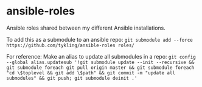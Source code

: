 # ansible-roles
Ansible roles shared between my different Ansible installations.

To add this as a submodule to an ansible repo:
```git submodule add --force https://github.com/tykling/ansible-roles roles/```

For reference: Make an alias to update all submodules in a repo:
```git config --global alias.updatesub '!git submodule update --init --recursive && git submodule foreach git pull origin master && git submodule foreach "cd \$toplevel && git add \$path" && git commit -m "update all submodules" && git push; git submodule deinit .'```

